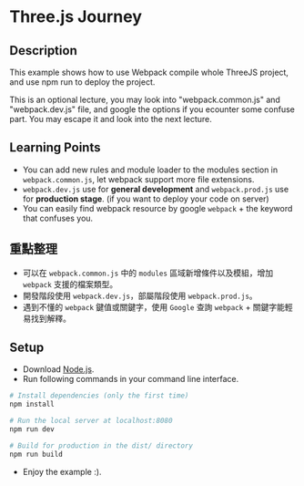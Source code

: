 # Three.js Journey

## Description

This example shows how to use Webpack compile whole ThreeJS project,
and use npm run to deploy the project. 

This is an optional lecture, you may look into "webpack.common.js" and "webpack.dev.js" file,
and google the options if you ecounter some confuse part.
You may escape it and look into the next lecture.

## Learning Points

* You can add new rules and module loader to the modules section in `webpack.common.js`, let webpack support more file extensions.
* `webpack.dev.js` use for **general development** and `webpack.prod.js` use for **production stage**. (if you want to deploy your code on server)
* You can easily find webpack resource by google `webpack` + the keyword that confuses you.

## 重點整理

* 可以在 `webpack.common.js` 中的 `modules` 區域新增條件以及模組，增加 `webpack` 支援的檔案類型。
* 開發階段使用 `webpack.dev.js`，部屬階段使用 `webpack.prod.js`。
* 遇到不懂的 `webpack` 鍵值或關鍵字，使用 `Google` 查詢 `webpack` + 關鍵字能輕易找到解釋。

## Setup

* Download [Node.js](https://nodejs.org/en/download/).
* Run following commands in your command line interface.

```bash
# Install dependencies (only the first time)
npm install

# Run the local server at localhost:8080
npm run dev

# Build for production in the dist/ directory
npm run build
```

* Enjoy the example :).